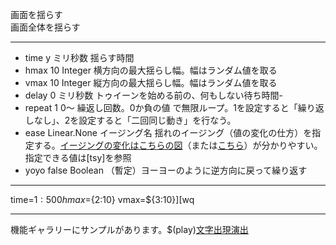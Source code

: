 画面を揺らす  
画面全体を揺らす

***
- time	y		ミリ秒数	揺らす時間
- hmax		10	Integer	横方向の最大揺らし幅。幅はランダム値を取る
- vmax		10	Integer	縦方向の最大揺らし幅。幅はランダム値を取る
- delay		0	ミリ秒数	トゥイーンを始める前の、何もしない待ち時間- 
- repeat		1	0〜	繰返し回数。0か負の値 で無限ループ。1を設定すると「繰り返しなし」、2を設定すると「二回同じ動き」を行なう。
- ease		Linear.None	イージング名	揺れのイージング（値の変化の仕方）を指定する。[イージングの変化はこちらの図](https://createjs.com/demos/tweenjs/tween_sparktable)（または[こちら](https://sole.github.io/tween.js/examples/03_graphs.html)）が分かりやすい。指定できる値は[tsy]を参照
- yoyo		false	Boolean	（暫定）ヨーヨーのように逆方向に戻って繰り返す

***
time=${1:500} hmax=${2:10} vmax=${3:10}][wq

***
機能ギャラリーにサンプルがあります。$(play)[文字出現演出](https://famibee.github.io/SKYNovel_gallery/?cur=tag_quake)
